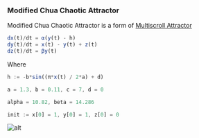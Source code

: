 ### Modified Chua Chaotic Attractor

 Modified Chua Chaotic Attractor is a form of [Multiscroll Attractor](https://en.wikipedia.org/wiki/Multiscroll_attractor#Modified%20Lu%20Chen%20attractor) 
 
```js
dx(t)/dt = α(y(t) - h)
dy(t)/dt = x(t) - y(t) + z(t)
dz(t)/dt = βy(t)
```

Where
```js
h := -b*sin((π*x(t) / 2*a) + d)

a = 1.3, b = 0.11, c = 7, d = 0

alpha = 10.82, beta = 14.286

init := x[0] = 1, y[0] = 1, z[0] = 0
```

![alt][logo]

[logo]: /sample.gif ""